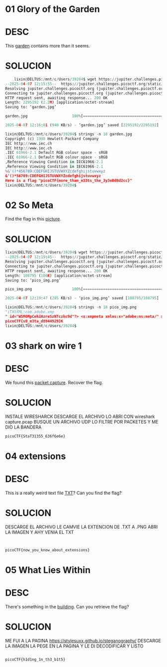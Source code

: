 # 01 Glory of the Garden
# DESC
This [garden](https://jupiter.challenges.picoctf.org/static/d0e1ffb10fc0017c6a82c57900f3ffe3/garden.jpg) contains more than it seems.

# SOLUCION

````` python
	lixin@DELTUS:/mnt/c/Users/39204$ wget https://jupiter.challenges.picoctf.org/static/d0e1ffb10fc0017c6a82c57900f3ffe3/garden.jpg
--2025-04-07 12:15:55--  https://jupiter.challenges.picoctf.org/static/d0e1ffb10fc0017c6a82c57900f3ffe3/garden.jpg
Resolving jupiter.challenges.picoctf.org (jupiter.challenges.picoctf.org)... 3.131.60.8
Connecting to jupiter.challenges.picoctf.org (jupiter.challenges.picoctf.org)|3.131.60.8|:443... connected.
HTTP request sent, awaiting response... 200 OK
Length: 2295192 (2.2M) [application/octet-stream]
Saving to: ‘garden.jpg’

garden.jpg                    100%[=================================================>]   2.19M   940KB/s    in 2.4s

2025-04-07 12:16:01 (940 KB/s) - ‘garden.jpg’ saved [2295192/2295192]

lixin@DELTUS:/mnt/c/Users/39204$ strings -n 18 garden.jpg
Copyright (c) 1998 Hewlett-Packard Company
IEC http://www.iec.ch
IEC http://www.iec.ch
.IEC 61966-2.1 Default RGB colour space - sRGB
.IEC 61966-2.1 Default RGB colour space - sRGB
,Reference Viewing Condition in IEC61966-2.1
,Reference Viewing Condition in IEC61966-2.1
%&'()*456789:CDEFGHIJSTUVWXYZcdefghijstuvwxyz
&'()*56789:CDEFGHIJSTUVWXYZcdefghijstuvwxyz
Here is a flag "picoCTF{more_than_m33ts_the_3y3eBdBd2cc}"
lixin@DELTUS:/mnt/c/Users/39204$
````` 




# 02 So Meta

Find the flag in this [picture](https://jupiter.challenges.picoctf.org/static/916b07b4c87062c165ace1d3d31ef655/pico_img.png).
# SOLUCION

````` python
lixin@DELTUS:/mnt/c/Users/39204$ wget https://jupiter.challenges.picoctf.org/static/916b07b4c87062c165ace1d3d31ef655/pico_img.png
--2025-04-07 12:19:45--  https://jupiter.challenges.picoctf.org/static/916b07b4c87062c165ace1d3d31ef655/pico_img.png
Resolving jupiter.challenges.picoctf.org (jupiter.challenges.picoctf.org)... 3.131.60.8
Connecting to jupiter.challenges.picoctf.org (jupiter.challenges.picoctf.org)|3.131.60.8|:443... connected.
HTTP request sent, awaiting response... 200 OK
Length: 108795 (106K) [application/octet-stream]
Saving to: ‘pico_img.png’

pico_img.png                  100%[=================================================>] 106.25K   285KB/s    in 0.4s

2025-04-07 12:19:47 (285 KB/s) - ‘pico_img.png’ saved [108795/108795]

lixin@DELTUS:/mnt/c/Users/39204$ strings -n 18 pico_img.png
"iTXtXML:com.adobe.xmp
" id="W5M0MpCehiHzreSzNTczkc9d"?> <x:xmpmeta xmlns:x="adobe:ns:meta/" x:xmptk="Adobe XMP Core 5.3-c011 66.145661, 2012/02/06-14:56:27        "> <rdf:RDF xmlns:rdf="http://www.w3.org/1999/02/22-rdf-syntax-ns#"> <rdf:Description rdf:about="" xmlns:xmp="http://ns.adobe.com/xap/1.0/" xmlns:xmpMM="http://ns.adobe.com/xap/1.0/mm/" xmlns:stRef="http://ns.adobe.com/xap/1.0/sType/ResourceRef#" xmp:CreatorTool="Adobe Photoshop CS6 (Windows)" xmpMM:InstanceID="xmp.iid:A5566E73B2B811E8BC7F9A4303DF1F9B" xmpMM:DocumentID="xmp.did:A5566E74B2B811E8BC7F9A4303DF1F9B"> <xmpMM:DerivedFrom stRef:instanceID="xmp.iid:A5566E71B2B811E8BC7F9A4303DF1F9B" stRef:documentID="xmp.did:A5566E72B2B811E8BC7F9A4303DF1F9B"/> </rdf:Description> </rdf:RDF> </x:xmpmeta> <?xpacket end="r"?>
picoCTF{s0_m3ta_d8944929}K
lixin@DELTUS:/mnt/c/Users/39204$
````` 


#  03 shark on wire 1
# DESC

We found this [packet capture](https://jupiter.challenges.picoctf.org/static/483e50268fe7e015c49caf51a69063d0/capture.pcap). Recover the flag.
# SOLUCION

INSTALE WIRESHARCK 
DESCARGE EL ARCHIVO 
LO ABRI CON  wireshark capture.pcap
BUSQUE UN ARCHIVO UDP 
LO FILTRE POR PACKETES Y ME DIO LA BANDERA
````` python
picoCTF{StaT31355_636f6e6e}
````` 


# 04 extensions
# DESC

This is a really weird text file [TXT](https://jupiter.challenges.picoctf.org/static/e7e5d188621ee705ceeb0452525412ef/flag.txt)? Can you find the flag?
# SOLUCION

DESCARGE EL ARCHIVO 
LE CAMVIE LA EXTENCION DE .TXT A .PNG
ABRI LA IMAGEN Y AHY VENIA EL TXT

````` python


picoCTF{now_you_know_about_extensions}
````` 

#   05 What Lies Within
# DESC
There's something in the [building](https://jupiter.challenges.picoctf.org/static/011955b303f293d60c8116e6a4c5c84f/buildings.png). Can you retrieve the flag?

# SOLUCION

ME FUI A LA PAGINA https://stylesuxx.github.io/steganography/
DESCARGE LA IMAGEN
LA PEGE EN LA PAGINA Y LE DI DECODIFICAR 
Y LISTO
````` python

picoCTF{h1d1ng_1n_th3_b1t5}

````` 








